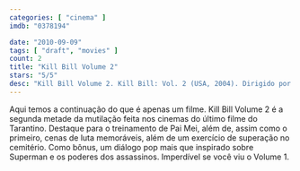 ```yaml
---
categories: [ "cinema" ]
imdb: "0378194"

date: "2010-09-09"
tags: [ "draft", "movies" ]
count: 2
title: "Kill Bill Volume 2"
stars: "5/5"
desc: "Kill Bill Volume 2. Kill Bill: Vol. 2 (USA, 2004). Dirigido por Quentin Tarantino. Escrito por Quentin Tarantino, Quentin Tarantino, Uma Thurman. Com Vivica A. Fox, Ambrosia Kelley, Michael Parks, James Parks, Jonathan Loughran, Michael Bowen, Kenji Ohba, Yoshiyuki Morishita, Jun Kunimura."
---
```

Aqui temos a continuação do que é apenas um filme. Kill Bill Volume 2 é a segunda metade da mutilação feita nos cinemas do último filme do Tarantino. Destaque para o treinamento de Pai Mei, além de, assim como o primeiro, cenas de luta memoráveis, além de um exercício de superação no cemitério. Como bônus, um diálogo pop mais que inspirado sobre Superman e os poderes dos assassinos. Imperdível se você viu o Volume 1.
